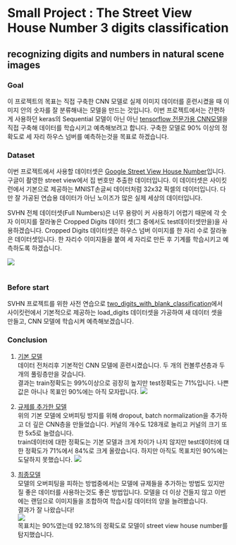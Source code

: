 # Small Project : The Street View House Number 3 digits classification<br>
## recognizing digits and numbers in natural scene images

### Goal
이 프로젝트의 목표는 직접 구축한 CNN 모델로 실제 이미지 데이터를 훈련시켰을 때 이미지 안의 숫자를 잘 분류해내는 모델을 만드는 것입니다. 이번 프로젝트에서는 간편하게 사용하던 keras의 Sequential 모델이 아닌 아닌  <a href="https://www.tensorflow.org/tutorials/quickstart/advanced?hl=ko">tensorflow 전문가용 CNN모델</a>을 직접 구축해 데이터를 학습시키고 예측해보려고 합니다. 구축한 모델로 90% 이상의 정확도로 세 자리 하우스 넘버를 예측하는것을 목표로 하겠습니다.<br>

### Dataset
이번 프로젝트에서 사용할 데이터셋은 <a href="http://ufldl.stanford.edu/housenumbers/">Google Street View House Number</a>입니다. 구글이 촬영한 street view에서 집 번호만 추출한 데이터입니다. 이 데이터셋은 사이킷런에서 기본으로 제공하는 MNIST손글씨 데이터처럼 32x32 픽셀의 데이터입니다. 다만 잘 가공된 연습용 데이터가 아닌 노이즈가 많은 실제 세상의 데이터입니다.<br>

SVHN 전체 데이터셋(Full Numbers)은 너무 용량이 커 사용하기 어렵기 때문에 각 숫자 이미지를 잘라놓은 Cropped Digits 데이터 셋(그 중에서도 test데이터셋만을)을 사용하겠습니다. Cropped Digits 데이터셋은 하우스 넘버 이미지를 한 자리 수로 잘라놓은 데이터셋입니다. 한 자리수 이미지들을 붙여 세 자리로 만든 후 기계를 학습시키고 예측하도록 하겠습니다.<br>

<img src="http://ufldl.stanford.edu/housenumbers/32x32eg.png" style="margin-left: auto; margin-right: auto; display: block;"/><br>

### Before start
SVHN 프로젝트를 위한 사전 연습으로 <a href="https://github.com/Jin-jin-jara/Small-Project1--SVHN_3_digits_classification/blob/master/small_project1_two_digits_with_blank.ipynb">two_digits_with_blank_classification</a>에서 사이킷런에서 기본적으로 제공하는 load_digits 데이터셋을 가공하여 새 데이터 셋을 만들고, CNN 모델에 학습시켜 예측해보겠습니다.<br>

### Conclusion

1. <a href="https://github.com/Jin-jin-jara/Small-Project1--SVHN_3_digits_classification/blob/master/models/SVHN(basic_model).ipynb">기본 모델</a><br>
데이터 전처리후 기본적인 CNN 모델에 훈련시켰습니다. 두 개의 컨볼루션층과 두개의 풀링층만을 갖습니다. <br>
결과는 train정확도는 99%이상으로 굉장히 높지만 test정확도는 71%입니다. 나쁜 값은 아니나 목표인 90%에는 아직 모자랍니다.
<img src="https://img1.daumcdn.net/thumb/R1280x0/?scode=mtistory2&fname=https%3A%2F%2Fk.kakaocdn.net%2Fdn%2FbZaFrI%2FbtqBNlaHLsu%2FM98UcPHqPqWRgfsXN9Fm0k%2Fimg.png"><br>

2. <a href="https://github.com/Jin-jin-jara/Small-Project1--SVHN_3_digits_classification/blob/master/models/SVHN(dropout%2C_batchnormalization%2C_deeper_layers).ipynb">규제를 추가한 모델</a><br>
위의 기본 모델에 오버피팅 방지를 위해 dropout, batch normalization을 추가하고 더 깊은 CNN층을 만들었습니다. 커널의 개수도 128개로 늘리고 커널의 크기 또한 5x5로 늘렸습니다.<br>
train데이터에 대한 정확도는 기본 모델과 크게 차이가 나지 않지만 test데이터에 대한 정확도가 71%에서 84%로 크게 올랐습니다. 하지만 아직도 목표치인 90%에는 도달하지 못했습니다.
<img src="https://img1.daumcdn.net/thumb/R1280x0/?scode=mtistory2&fname=https%3A%2F%2Fk.kakaocdn.net%2Fdn%2FR5Evm%2FbtqBO64GAyy%2FkFWJmKYRRZw7pkgXKYzpfK%2Fimg.png"><br>

3. <a href="https://github.com/Jin-jin-jara/Small-Project1--SVHN_3_digits_classification/blob/master/small_project_SVHN_3_digits_classification.ipynb">최종모델</a><br>
모델의 오버피팅을 피하는 방법중에서는 모델에 규제들을 추가하는 방법도 있지만 질 좋은 데이터를 사용하는것도 좋은 방법입니다. 모델을 더 이상 건들지 않고 이번에는 랜덤으로 이미지들을 조합하여 학습시킬 데이터의 양을 늘려봤습니다.<br>
결과가 잘 나왔습니다!<br>
<img src="https://img1.daumcdn.net/thumb/R1280x0/?scode=mtistory2&fname=https%3A%2F%2Fk.kakaocdn.net%2Fdn%2F23hWM%2FbtqBO8BnK0I%2Fg7pyzF0UqOJM5mkroc9jvK%2Fimg.png"><br>
목표치는 90%였는데 92.18%의 정확도로 모델이 street view house number를 탐지했습니다.



